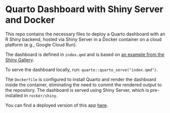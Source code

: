 # Quarto Dashboard with Shiny Server and Docker

This repo contains the necessary files to deploy a Quarto dashboard with an R Shiny backend, hosted via Shiny Server in a Docker container on a cloud platform (e.g., Google Cloud Run).

The dashboard is defined in `index.qmd` and is based on [an example from the Shiny Gallery](https://shiny.posit.co/r/gallery/start-simple/kmeans-example/).

To serve the dashboard locally, run: `quarto::quarto_serve("index.qmd")`.

The `Dockerfile` is configured to install Quarto and render the dashboard inside the container, eliminating the need to commit the rendered output to the repository. The dashboard is served using Shiny Server, which is pre-installed in `rocker/shiny`.

You can find a deployed version of this app [here](https://quarto-dashboard-741951891520.europe-west1.run.app/).

